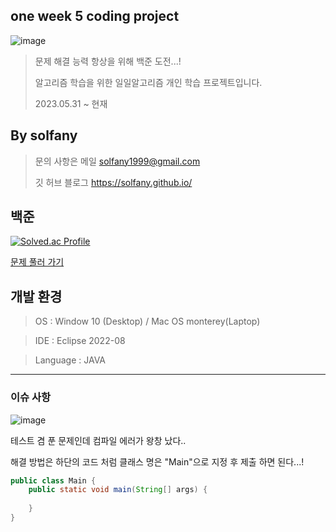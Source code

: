 ## one week 5 coding project

![image](https://github.com/solfany/baekjoon-Java/assets/123814718/4ae49d9c-0096-4176-a1de-3315f9d398da)

> 문제 해결 능력 항상을 위해 백준 도전...!   
> 
> 알고리즘 학습을 위한 일일알고리즘 개인 학습 프로젝트입니다.
> 
> 2023.05.31 ~ 현재



## By solfany

> 문의 사항은 메일 solfany1999@gmail.com  
>
> 깃 허브 블로그 https://solfany.github.io/



## 백준 
[![Solved.ac Profile](http://mazassumnida.wtf/api/v2/generate_badge?boj=solfany)](https://solved.ac/solfany/) 

[문제 풀러 가기](https://www.acmicpc.net/)





## 개발 환경

> OS : Window 10 (Desktop) / Mac OS monterey(Laptop)

> IDE : Eclipse 2022-08

> Language : JAVA



---

### 이슈 사항

![image](https://github.com/solfany/baekjoon-Java/assets/123814718/51d95bd3-88ed-40d2-b37b-1983263acee3)

테스트 겸 푼 문제인데 컴파일 에러가 왕창 났다.. 

해결 방법은 하단의 코드 처럼 클래스 명은 "Main"으로 지정 후 제출 하면 된다...!
```java
public class Main {
	public static void main(String[] args) {
  
	}
}
```

